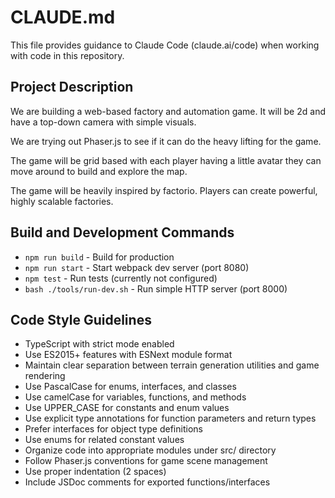 # CLAUDE.md

This file provides guidance to Claude Code (claude.ai/code) when working with code in this repository.

## Project Description

We are building a web-based factory and automation game. It will be 2d and have a top-down camera with simple visuals.

We are trying out Phaser.js to see if it can do the heavy lifting for the game.

The game will be grid based with each player having a little avatar they can move around to build and explore the map.

The game will be heavily inspired by factorio. Players can create powerful, highly scalable factories.

## Build and Development Commands
- `npm run build` - Build for production
- `npm run start` - Start webpack dev server (port 8080)
- `npm test` - Run tests (currently not configured)
- `bash ./tools/run-dev.sh` - Run simple HTTP server (port 8000)

## Code Style Guidelines
- TypeScript with strict mode enabled
- Use ES2015+ features with ESNext module format
- Maintain clear separation between terrain generation utilities and game rendering
- Use PascalCase for enums, interfaces, and classes
- Use camelCase for variables, functions, and methods
- Use UPPER_CASE for constants and enum values
- Use explicit type annotations for function parameters and return types
- Prefer interfaces for object type definitions
- Use enums for related constant values
- Organize code into appropriate modules under src/ directory
- Follow Phaser.js conventions for game scene management
- Use proper indentation (2 spaces)
- Include JSDoc comments for exported functions/interfaces
